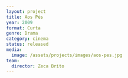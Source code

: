 ```yaml
---
layout: project
title: Aos Pés
year: 2009
format: Curta
genre: Drama
category: cinema
status: released
media:
  image: /assets/projects/images/aos-pes.jpg
team:
  director: Zeca Brito
---
```

